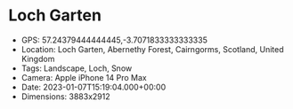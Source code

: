 # Loch Garten

- GPS: 57.24379444444445,-3.7071833333333335
- Location: Loch Garten, Abernethy Forest, Cairngorms, Scotland, United Kingdom
- Tags: Landscape, Loch, Snow
- Camera: Apple iPhone 14 Pro Max
- Date: 2023-01-07T15:19:04.000+00:00
- Dimensions: 3883x2912
